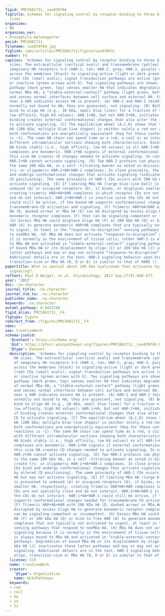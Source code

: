 ```yaml
---
figid: PMC5881711__cwx039f04
figtitle: Schemes for signaling control by receptor binding to three different HA
  sizes
organisms:
- NA
organisms_ner:
- Drosophila melanogaster
pmcid: PMC5881711
filename: cwx039f04.jpg
figlink: /pmc/articles/PMC5881711/figure/cwx039F4/
number: F4
caption: 'Schemes for signaling control by receptor binding to three different HA
  sizes. The extracellular (vertical ovals) and transmembrane (yellow) domains of
  imaginary HA receptors 1–3 (HAR-1, tan; HAR-2, gray; HAR-3, purple) are connected
  across the membrane (black) to signaling-active (light or dark green) or-inactive
  (red) CDs (small ovals); signal transduction pathways are active (green arrows)
  or inactive (green arrows with X). Two signaling pathways are shown: a “response-to-disruption”
  pathway (dark green, top) senses smaller HA that indicates degradation or loss of
  normal MDa HA; a “stable-external-contact” pathway (light green, bottom) establishes
  and senses normal interfaces between cell surface and external HA. Free HA (blue)
  near a HAR indicates excess HA is present. (A) HAR-1 and HAR-2 (middle row) are
  normally not bound to HA; they are quiescent, not signaling. (B) Both receptors
  bind to oligo HA (e.g., 10 kDa, small blue lines) for a fraction of the time (i.e.,
  low affinity, high Kd values); HAR-1•HA, but not HAR-2•HA, initiates signaling if
  binding creates external conformational changes that also alter the internal CD
  to activate signaling. (C) The equilibrium wheel (A,C,D) shows that transition-size
  HA (200 kDa; multiple blue-line shapes) is neither solely a rod nor a coil because
  both conformations are energetically equivalent (Keq for these conformational reactions
  is ~1). The same HA chain can spend time as a rod, a coil or an intermediate with
  different intramolecular sections showing both characteristics. Excess transition-size
  HA binds stably (i.e., high affinity, low Kd values) so all HAR-1•HA and HAR-2•HA
  complexes are monomeric. HAR-1•HA signals if external conformational changes with
  this size HA creates CD changes needed to activate signaling. In contrast, monomeric
  HAR-2•HA cannot activate signaling. (D) Two HAR-2 proteins can physically bind to
  the same 200 kDa HA, in a self -titrating manner as noted in Discussion, to create
  tri- or oligomeric HAR-2•HA•HAR-2 complexes. In close proximity, the two CDs bind
  and undergo conformational changes that activate signaling (indicated by altered
  CD positioning). The same proximity of HAR-1 CDs occurs with 200 kD HA but may not
  activate signaling. (E) If limiting MDa HA (large blue-line ball) is presented to
  unbound (A) or occupied receptors (D), it binds, or displaces smaller HA, respectively,
  creating trimeric HAR•HA•HAR complexes in which receptor CDs are not spatially close
  and do not interact. HAR-2•HA•HAR-2 is inactive since the CDs do not interact. HAR-1•HA•HAR-1
  could still be active, if the bound HA supports conformational changes needed for
  transmembrane-CD activation and signaling. (F) Trimeric HAR•HA•HAR with 200 kDa
  HA (D, dashed arrow) or MDa HA (E) can be disrupted by excess oligo HA to generate
  monomeric receptor complexes (F) that can be signaling competent or incompetent.
  (G) Excess MDa HA could displace oligo HA (F) or 200 kDa HA (D) or bind to free
  HAR (A) to generate monomeric HAR•HA complexes that are typically not activated
  to signal, at least in the “response-to-disruption” sensing pathways that respond
  to nonMDa HA. (H) MDa HA does not activate “response-to-disruption” signaling because
  it is normally in the environment of tissue cells; rather HAR-3 is always bound
  to MDa HA and activated in “stable-external-contact” signaling pathways. Degradation
  of bound MDa HA or its displacement by oligo (I) or 200 kDa HA (J) inactivates these
  latter pathways and may or may not activate “response-to-disruption” signaling.
  Additional details are in the text. HAR-2 signaling behavior upon binding oligo,
  transition-size or MDa HA (B, D or E) is similar to that of HARE ().'
papertitle: What is special about 200 kDa hyaluronan that activates hyaluronan receptor
  signaling?.
reftext: Paul H Weigel, et al. Glycobiology. 2017 Sep;27(9):868-877.
year: '2017'
doi: .na.character
journal_title: .na.character
journal_nlm_ta: .na.character
publisher_name: .na.character
keywords: .na.character
automl_pathway: 0.9423298
figid_alias: PMC5881711__F4
figtype: Figure
redirect_from: /figures/PMC5881711__F4
ndex: ''
seo: CreativeWork
schema-jsonld:
  '@context': https://schema.org/
  '@id': https://pfocr.wikipathways.org/figures/PMC5881711__cwx039f04.html
  '@type': Dataset
  description: 'Schemes for signaling control by receptor binding to three different
    HA sizes. The extracellular (vertical ovals) and transmembrane (yellow) domains
    of imaginary HA receptors 1–3 (HAR-1, tan; HAR-2, gray; HAR-3, purple) are connected
    across the membrane (black) to signaling-active (light or dark green) or-inactive
    (red) CDs (small ovals); signal transduction pathways are active (green arrows)
    or inactive (green arrows with X). Two signaling pathways are shown: a “response-to-disruption”
    pathway (dark green, top) senses smaller HA that indicates degradation or loss
    of normal MDa HA; a “stable-external-contact” pathway (light green, bottom) establishes
    and senses normal interfaces between cell surface and external HA. Free HA (blue)
    near a HAR indicates excess HA is present. (A) HAR-1 and HAR-2 (middle row) are
    normally not bound to HA; they are quiescent, not signaling. (B) Both receptors
    bind to oligo HA (e.g., 10 kDa, small blue lines) for a fraction of the time (i.e.,
    low affinity, high Kd values); HAR-1•HA, but not HAR-2•HA, initiates signaling
    if binding creates external conformational changes that also alter the internal
    CD to activate signaling. (C) The equilibrium wheel (A,C,D) shows that transition-size
    HA (200 kDa; multiple blue-line shapes) is neither solely a rod nor a coil because
    both conformations are energetically equivalent (Keq for these conformational
    reactions is ~1). The same HA chain can spend time as a rod, a coil or an intermediate
    with different intramolecular sections showing both characteristics. Excess transition-size
    HA binds stably (i.e., high affinity, low Kd values) so all HAR-1•HA and HAR-2•HA
    complexes are monomeric. HAR-1•HA signals if external conformational changes with
    this size HA creates CD changes needed to activate signaling. In contrast, monomeric
    HAR-2•HA cannot activate signaling. (D) Two HAR-2 proteins can physically bind
    to the same 200 kDa HA, in a self -titrating manner as noted in Discussion, to
    create tri- or oligomeric HAR-2•HA•HAR-2 complexes. In close proximity, the two
    CDs bind and undergo conformational changes that activate signaling (indicated
    by altered CD positioning). The same proximity of HAR-1 CDs occurs with 200 kD
    HA but may not activate signaling. (E) If limiting MDa HA (large blue-line ball)
    is presented to unbound (A) or occupied receptors (D), it binds, or displaces
    smaller HA, respectively, creating trimeric HAR•HA•HAR complexes in which receptor
    CDs are not spatially close and do not interact. HAR-2•HA•HAR-2 is inactive since
    the CDs do not interact. HAR-1•HA•HAR-1 could still be active, if the bound HA
    supports conformational changes needed for transmembrane-CD activation and signaling.
    (F) Trimeric HAR•HA•HAR with 200 kDa HA (D, dashed arrow) or MDa HA (E) can be
    disrupted by excess oligo HA to generate monomeric receptor complexes (F) that
    can be signaling competent or incompetent. (G) Excess MDa HA could displace oligo
    HA (F) or 200 kDa HA (D) or bind to free HAR (A) to generate monomeric HAR•HA
    complexes that are typically not activated to signal, at least in the “response-to-disruption”
    sensing pathways that respond to nonMDa HA. (H) MDa HA does not activate “response-to-disruption”
    signaling because it is normally in the environment of tissue cells; rather HAR-3
    is always bound to MDa HA and activated in “stable-external-contact” signaling
    pathways. Degradation of bound MDa HA or its displacement by oligo (I) or 200
    kDa HA (J) inactivates these latter pathways and may or may not activate “response-to-disruption”
    signaling. Additional details are in the text. HAR-2 signaling behavior upon binding
    oligo, transition-size or MDa HA (B, D or E) is similar to that of HARE ().'
  license: CC0
  name: CreativeWork
  creator:
    '@type': Organization
    name: WikiPathways
  keywords:
  - rod
  - coil
  - ha
  - so
  - Is
---
```

